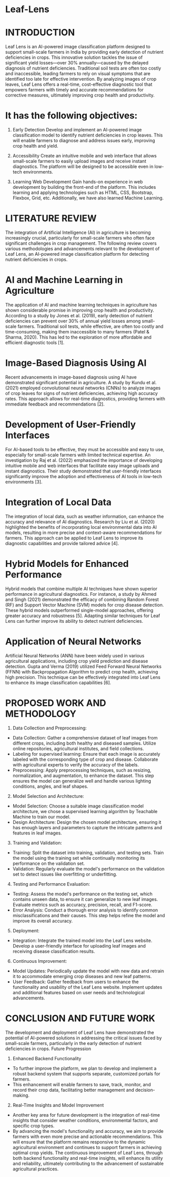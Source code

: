 # Leaf-Lens
# INTRODUCTION
Leaf Lens is an AI-powered image classification platform designed to support
small-scale farmers in India by providing early detection of nutrient deficiencies
in crops. This innovative solution tackles the issue of significant yield
losses—over 30% annually—caused by the delayed diagnosis of nutrient
deficiencies. Traditional soil tests are often too costly and inaccessible, leading
farmers to rely on visual symptoms that are identified too late for effective
intervention. By analyzing images of crop leaves, Leaf Lens offers a real-time,
cost-effective diagnostic tool that empowers farmers with timely and accurate
recommendations for corrective measures, ultimately improving crop health and
productivity.

# It has the following objectives:
1. Early Detection
Develop and implement an AI-powered image classification model to identify
nutrient deficiencies in crop leaves. This will enable farmers to diagnose and
address issues early, improving crop health and yield.

3. Accessibility
Create an intuitive mobile and web interface that allows small-scale farmers to
easily upload images and receive instant diagnostics. The platform will be
designed to be accessible even in low-tech environments.

5. Learning Web Development
Gain hands-on experience in web development by building the front-end of the
platform. This includes learning and applying technologies such as HTML,
CSS, Bootstrap, Flexbox, Grid, etc. Additionally, we have also learned Machine
Learning.

# LITERATURE REVIEW

The integration of Artificial Intelligence (AI) in agriculture is becoming
increasingly crucial, particularly for small-scale farmers who often face
significant challenges in crop management. The following review covers
various methodologies and advancements relevant to the development of Leaf
Lens, an AI-powered image classification platform for detecting nutrient
deficiencies in crops.

# AI and Machine Learning in Agriculture
The application of AI and machine learning techniques in agriculture has shown
considerable promise in improving crop health and productivity. According to a
study by Jones et al. (2019), early detection of nutrient deficiencies can prevent
over 30% of annual yield losses among small-scale farmers. Traditional soil
tests, while effective, are often too costly and time-consuming, making them
inaccessible to many farmers (Patel & Sharma, 2020). This has led to the
exploration of more affordable and efficient diagnostic tools [1].

# Image-Based Diagnosis Using AI
Recent advancements in image-based diagnosis using AI have demonstrated
significant potential in agriculture. A study by Kundu et al. (2021) employed
convolutional neural networks (CNNs) to analyze images of crop leaves for
signs of nutrient deficiencies, achieving high accuracy rates. This approach
allows for real-time diagnostics, providing farmers with immediate feedback
and recommendations [2].

# Development of User-Friendly Interfaces
For AI-based tools to be effective, they must be accessible and easy to use,
especially for small-scale farmers with limited technical expertise. An
investigation by Raj et al. (2022) emphasized the importance of developing
intuitive mobile and web interfaces that facilitate easy image uploads and
instant diagnostics. Their study demonstrated that user-friendly interfaces
significantly improve the adoption and effectiveness of AI tools in low-tech
environments [3].

# Integration of Local Data
The integration of local data, such as weather information, can enhance the
accuracy and relevance of AI diagnostics. Research by Liu et al. (2020)
highlighted the benefits of incorporating local environmental data into AI
models, resulting in more precise and context-aware recommendations for
farmers. This approach can be applied to Leaf Lens to improve its diagnostic
capabilities and provide tailored advice [4].

# Hybrid Models for Enhanced Performance
Hybrid models that combine multiple AI techniques have shown superior
performance in agricultural diagnostics. For instance, a study by Ahmed and
Singh (2021) demonstrated the efficacy of combining Random Forest (RF) and
Support Vector Machine (SVM) models for crop disease detection. These hybrid
models outperformed single-model approaches, offering greater accuracy and
robustness [5]. Adapting similar techniques for Leaf Lens can further improve
its ability to detect nutrient deficiencies.

# Application of Neural Networks
Artificial Neural Networks (ANN) have been widely used in various
agricultural applications, including crop yield prediction and disease detection.
Gupta and Verma (2019) utilized Feed Forward Neural Networks (FFNN) with
Backpropagation Algorithm to predict crop health, achieving high precision.
This technique can be effectively integrated into Leaf Lens to enhance its image
classification capabilities [6].

# PROPOSED WORK AND METHODOLOGY

1. Data Collection and Preprocessing:
- Data Collection: Gather a comprehensive dataset of leaf images
from different crops, including both healthy and diseased samples.
Utilize online repositories, agricultural institutes, and field
collections.
- Labeling for supervised learning: Ensure that each image is
accurately labeled with the corresponding type of crop and disease.
Collaborate with agricultural experts to verify the accuracy of the
labels.
- Preprocessing: Apply preprocessing techniques, such as resizing,
normalization, and augmentation, to enhance the dataset. This step
ensures the model can generalize well and handle various lighting
conditions, angles, and leaf shapes.
2. Model Selection and Architecture:
- Model Selection: Choose a suitable image classification model
architecture, we chose a supervised learning algorithm by
Teachable Machine to train our model.
- Design Architecture: Design the chosen model architecture,
ensuring it has enough layers and parameters to capture the
intricate patterns and features in leaf images.
3. Training and Validation:
- Training: Split the dataset into training, validation, and testing sets.
Train the model using the training set while continually monitoring
its performance on the validation set.
- Validation: Regularly evaluate the model's performance on the
validation set to detect issues like overfitting or underfitting.
4. Testing and Performance Evaluation:
- Testing: Assess the model's performance on the testing set, which
contains unseen data, to ensure it can generalize to new leaf
images. Evaluate metrics such as accuracy, precision, recall, and
F1-score.
- Error Analysis: Conduct a thorough error analysis to identify
common misclassifications and their causes. This step helps refine
the model and improve its overall accuracy.
5. Deployment:
- Integration: Integrate the trained model into the Leaf Lens website.
Develop a user-friendly interface for uploading leaf images and
receiving disease classification results.
6. Continuous Improvement:
- Model Updates: Periodically update the model with new data and
retrain it to accommodate emerging crop diseases and new leaf
patterns.
- User Feedback: Gather feedback from users to enhance the
functionality and usability of the Leaf Lens website. Implement
updates and additional features based on user needs and
technological advancements.

# CONCLUSION AND FUTURE WORK
The development and deployment of Leaf Lens have demonstrated the potential
of AI-powered solutions in addressing the critical issues faced by small-scale
farmers, particularly in the early detection of nutrient deficiencies in crops.
Future Progression
1. Enhanced Backend Functionality
- To further improve the platform, we plan to develop and implement a
robust backend system that supports separate, customized portals for
farmers.
- This enhancement will enable farmers to save, track, monitor, and record
their crop data, facilitating better management and decision-making.
2. Real-Time Insights and Model Improvement
- Another key area for future development is the integration of real-time
insights that consider weather conditions, environmental factors, and
specific crop types.
- By advancing the model's functionality and accuracy, we aim to provide
farmers with even more precise and actionable recommendations. This
will ensure that the platform remains responsive to the dynamic
agricultural environment and continues to support farmers in achieving
optimal crop yields.
The continuous improvement of Leaf Lens, through both backend functionality
and real-time insights, will enhance its utility and reliability, ultimately
contributing to the advancement of sustainable agricultural practices.
